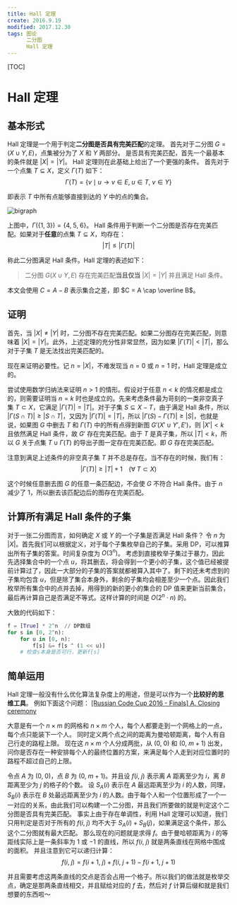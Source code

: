 ```yaml
---
title: Hall 定理
create: 2016.9.19
modified: 2017.12.30
tags: 图论
      二分图
      Hall 定理
---
```


[TOC]
# Hall 定理

## 基本形式
Hall 定理是一个用于判定**二分图是否具有完美匹配**的定理。
首先对于二分图 $G = (X \cup Y, E)$，点集被分为了 $X$ 和 $Y$ 两部分。
是否具有完美匹配，首先一个最基本的条件就是 $|X| = |Y|$。
Hall 定理则在此基础上给出了一个更强的条件。
首先对于一个点集 $T \subseteq X$，定义 $\Gamma(T)$ 如下：
$$
\Gamma(T) = \{v \mid u \rightarrow v \in E,\; u \in T,\; v \in Y\}
$$

即表示 $T$ 中所有点能够直接到达的 $Y$ 中的点的集合。

![bigraph](https://git.oschina.net/riteme/blogimg/raw/master/hall-theorme/bigraph.png)

上图中，$\Gamma(\{1,\;3\}) = \{4,\;5,\;6\}$。
Hall 条件用于判断一个二分图是否存在完美匹配。如果对于**任意**的点集 $T \subseteq X$，均存在：
$$
|T| \le |\Gamma(T)|
$$

称此二分图满足 Hall 条件。Hall 定理的表述如下：

>    二分图 $G(X \cup Y,E)$ 存在完美匹配**当且仅当** $|X| = |Y|$ 并且满足 Hall 条件。

本文会使用 $C = A - B$ 表示集合之差，即 $C = A \cap \overline B$。

## 证明

首先，当 $|X| \neq |Y|$ 时，二分图不存在完美匹配。如果二分图存在完美匹配，则意味着 $|X| = |Y|$。此外，上述定理的充分性非常显然，因为如果 $|\Gamma(T)| < |T|$，那么对于子集 $T$ 是无法找出完美匹配的。

现在来证明必要性。记 $n = |X|$，不难发现当 $n = 0$ 或 $n = 1$ 时，Hall 定理是成立的。

尝试使用数学归纳法来证明 $n > 1$ 的情形。假设对于任意 $n < k$ 的情况都是成立的，则需要证明当 $n = k$ 时也是成立的。先来考虑条件最为苛刻的一类非空真子集 $T \subset X$，它满足 $|\Gamma(T)| = |T|$。对于子集 $S \subseteq X - T$，由于满足 Hall 条件，所以 $|\Gamma(S  \cap T)| \geq |S \cap T|$，又因为 $|\Gamma(T)| = |T|$，所以 $|\Gamma(S) - \Gamma(T)| \geq |S|$，也就是说，如果图 $G$ 中删去 $T$ 和 $\Gamma(T)$ 中的所有点得到新图 $G'(X' \cup Y',E')$，则 $|X'| < k$ 且依然满足 Hall 条件，故 $G'$ 存在完美匹配。由于 $T$ 是真子集，所以 $|T| < k$，所以 $G$ 关于点集 $T \cup \Gamma(T)$ 的导出子图一定存在完美匹配。即 $G$ 存在完美匹配。

注意到满足上述条件的非空真子集 $T$ 并不总是存在。当不存在的时候，我们有：
$$
|\Gamma(T)| \geq |T| + 1 \;\;\;\; (\forall \; T \subset X)
$$

这个时候任意删去图 $G$ 的任意一条匹配边，不会使 $G$ 不符合 Hall 条件。由于 $n$ 减少了 $1$，所以删去该匹配边后的图存在完美匹配。

## 计算所有满足 Hall 条件的子集

对于一张二分图而言，如何确定 $X$ 或 $Y$ 的一个子集是否满足 Hall 条件？
令 $n$ 为 $|X|$。首先我们可以根据定义，对于每个子集枚举自己的子集。采用 DP，可以推算出所有子集的答案。时间复杂度为 $O(3^n)$。
考虑到直接枚举子集过于暴力，因此先选择集合中的一个点 $u$，将其删去，将会得到一个更小的子集，这个值已经被提前计算过了，因此一大部分的子集的答案就都被算入其中了。剩下的还未考虑到的子集均包含 $u$，但是除了集合本身外，剩余的子集均会相差至少一个点。因此我们枚举所有集合中的点并去掉，用得到的新的更小的集合的 DP 值来更新当前集合，最后再计算自己是否满足不等式。这样计算的时间是 $O(2^n \cdot n)$ 的。

大致的代码如下：

```python
f = [True] * 2^n  // DP数组
for s in [0, 2^n):
    for u in [0, n):
        f[s] &= f[s ^ (1 << u)]
    # 检查s本身是否可行，更新f[s]
```

## 简单运用
Hall 定理一般没有什么优化算法复杂度上的用途，但是可以作为一个**比较好的思维工具**。
例如下面这个问题：
[[Russian Code Cup 2016 - Finals] A. Closing ceremony](http://codeforces.com/problemset/problem/720/A)

大意是有一个 $n\times m$ 的网格和 $n \times m$ 个人，每个人都要走到一个网格上的一点，每个点只能装下一个人。
同时定义两个点之间的距离为曼哈顿距离，每个人有自己行走的路程上限。
现在这 $n \times m$ 个人分成两批，从 $(0,\;0)$ 和 $(0,\;m+1)$ 出发，问你是否存在一种安排每个人的最终位置的方案，来满足每个人走到对应位置时的路程不超过自己的上限。

令点 $A$ 为 $(0,\;0)$，点 $B$ 为 $(0,\;m+1)$。并且设 $f(i,\;j)$ 表示离 $A$ 距离至少为 $i$，离 $B$ 距离至少为 $j$ 的格子的个数。
设 $S_A(i)$ 表示在 $A$ 最远距离至少为 $i$ 的人数，同理，$S_B(i)$ 表示在 $B$ 处最远距离至少为 $i$ 的人数。由于每个人和一个位置形成了一个一一对应的关系，由此我们可以构建一个二分图，并且我们所要做的就是判定这个二分图是否具有完美匹配。
事实上由于存在单调性，利用 Hall 定理可以知道，我们只用判定是否对于所有的 $f(i,\;j)$ 均不大于 $S_A(i) + S_B(j)$，如果满足这个条件，那么这个二分图就有最大匹配。
那么现在的问题就是求得 $f$。由于曼哈顿距离为 $i$ 的等距线实际上是一条斜率为 $1$ 或 $-1$ 的直线，所以 $f(i,\;j)$ 就是两条直线在网格中围成的面积。
并且注意到它可以递归计算：
$$
f(i,\;j) = f(i+1,\;j) + f(i,\;j+1) - f(i+1,\;j+1)
$$

并且需要考虑这两条直线的交点是否会占用一个格子。所以我们的做法就是枚举交点，确定是那两条直线相交，并且赋给对应的 $f$ 去，然后对 $f$ 计算后缀和就是我们想要的东西啦～
